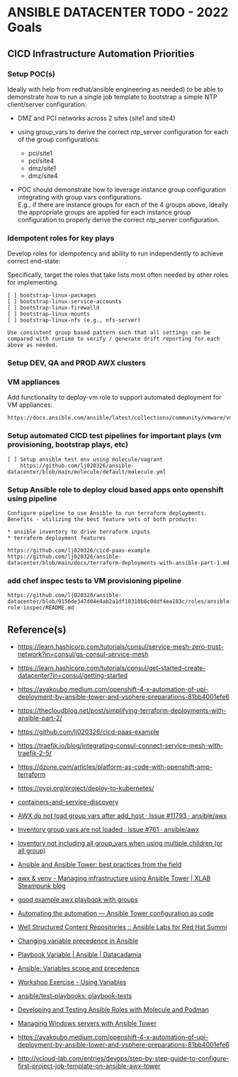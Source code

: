 
# ANSIBLE DATACENTER TODO - 2022 Goals

## CICD Infrastructure Automation Priorities

### Setup POC(s)

Ideally with help from redhat/ansible engineering as needed) to be able to demonstrate how to run a single job template to bootstrap a simple NTP client/server configuration:

* DMZ and PCI networks across 2 sites (site1 and site4)
  
* using group_vars to derive the correct ntp_server configuration for each of the group configurations:
  
  - pci/site1
  - pci/site4
  - dmz/site1
  - dmz/site4

* POC should demonstrate how to leverage instance group configuration integrating with group vars configurations.<br>
 E.g., if there are instance groups for each of the 4 groups above, ideally the appropriate groups are applied for each instance group configuration to properly derive the correct ntp_server configuration.  


### Idempotent roles for key plays

Develop roles for idempotency and ability to run independently to achieve correct end-state:

Specifically, target the roles that take lists most often needed by other roles for implementing.

    [ ] bootstrap-linux-packages
    [ ] bootstrap-linux-service-accounts
    [ ] bootstrap-linux-firewalld
    [ ] bootstrap-linux-mounts
    [ ] bootstrap-linux-nfs (e.g., nfs-server)

    Use consistent group based pattern such that all settings can be compared with runtime to verify / generate drift reporting for each above as needed. 


### Setup DEV, QA and PROD AWX clusters
 
### VM appliances

Add functionality to deploy-vm role to support automated deployment for VM appliances:

    https://docs.ansible.com/ansible/latest/collections/community/vmware/vmware_deploy_ovf_module.html

### Setup automated CICD test pipelines for important plays (vm provisioning, bootstrap plays, etc)

    [ ] Setup ansible test env using molecule/vagrant
        https://github.com/lj020326/ansible-datacenter/blob/main/molecule/default/molecule.yml

### Setup Ansible role to deploy cloud based apps onto openshift using pipeline

    Configure pipeline to use Ansible to run terraform deployments.
    Benefits - utilizing the best feature sets of both products:

    * ansible inventory to drive terraform inputs
    * terraform deployment features 

    https://github.com/lj020326/cicd-paas-example
    https://github.com/lj020326/ansible-datacenter/blob/main/docs/terraform-deployments-with-ansible-part-1.md


### add chef inspec tests to VM provisioning pipeline

    https://github.com/lj020326/ansible-datacenter/blob/9156de347d04e4ab2a1df10310b8c0ddf4ea183c/roles/ansible-role-inspec/README.md


## Reference(s)

* https://learn.hashicorp.com/tutorials/consul/service-mesh-zero-trust-network?in=consul/gs-consul-service-mesh
* https://learn.hashicorp.com/tutorials/consul/get-started-create-datacenter?in=consul/getting-started
* https://ayakoubo.medium.com/openshift-4-x-automation-of-upi-deployment-by-ansible-tower-and-vsphere-preparations-81bb4001efe6
* https://thecloudblog.net/post/simplifying-terraform-deployments-with-ansible-part-2/
* https://github.com/lj020326/cicd-paas-example
* https://traefik.io/blog/integrating-consul-connect-service-mesh-with-traefik-2-5/
* https://dzone.com/articles/platform-as-code-with-openshift-amp-terraform
* https://pypi.org/project/deploy-to-kubernetes/
* [containers-and-service-discovery](https://github.com/lj020326/ansible-datacenter/tree/main/docs/containers-and-service-discovery.md)

* [AWX do not load group vars after add_host · Issue #11793 · ansible/awx](https://github.com/ansible/awx/issues/11793)
* [Inventory group vars are not loaded · Issue #761 · ansible/awx](https://github.com/ansible/awx/issues/761)
* [Inventory not including all group_vars when using multiple children (or all group)](https://github.com/ansible/awx/issues/2574)
* [Ansible and Ansible Tower: best practices from the field](http://www.juliosblog.com/ansible-and-ansible-tower-best-practices-from-the-field/)
* [awx & venv - Managing infrastructure using Ansible Tower | XLAB Steampunk blog](https://steampunk.si/blog/managing-infrastructure-using-ansible-tower/)

* [good example awx playbook with groups](https://murrahjm.github.io/Source-Control-and-the-Tower-Project/)
* [Automating the automation — Ansible Tower configuration as code](https://www.redhat.com/en/blog/automating-automation-%E2%80%94-ansible-tower-configuration-code)
* [Well Structured Content Repositories :: Ansible Labs for Red Hat Summi](https://people.redhat.com/grieger/summit2020_labs/ansible-tower-advanced/10-structured-content/)
* [Changing variable precedence in Ansible](https://medium.com/opsops/changing-variable-precedence-in-ansible-a86c0c8373d7)
* [Playbook Variable | Ansible | Datacadamia](https://datacadamia.com/infra/ansible/variable)
* [Ansible: Variables scope and precedence](https://digitalis.io/blog/ansible/ansible-variables-scope-and-precedence/)
* [Workshop Exercise - Using Variables](https://aap2.demoredhat.com/exercises/ansible_rhel/1.4-variables/)
* [ansible/test-playbooks: playbook-tests](https://github.com/ansible/test-playbooks)
* [Developing and Testing Ansible Roles with Molecule and Podman](https://www.ansible.com/blog/developing-and-testing-ansible-roles-with-molecule-and-podman-part-1)
* [Managing Windows servers with Ansible Tower](https://4sysops.com/archives/managing-windows-servers-with-ansible-tower/)
* https://ayakoubo.medium.com/openshift-4-x-automation-of-upi-deployment-by-ansible-tower-and-vsphere-preparations-81bb4001efe6
* http://vcloud-lab.com/entries/devops/step-by-step-guide-to-configure-first-project-job-template-on-ansible-awx-tower


